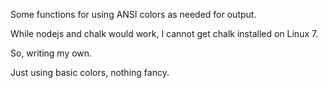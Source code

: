 
Some functions for using ANSI colors as needed for output.

While nodejs and chalk would work, I cannot get chalk installed on Linux 7.

So, writing my own.

Just using basic colors, nothing fancy.


